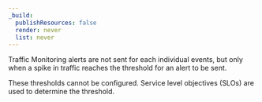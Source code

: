 ```yaml
---
_build:
  publishResources: false
  render: never
  list: never
---
```


Traffic Monitoring alerts are not sent for each individual events, but only when a spike in traffic reaches the threshold for an alert to be sent.

These thresholds cannot be configured. Service level objectives (SLOs) are used to determine the threshold.